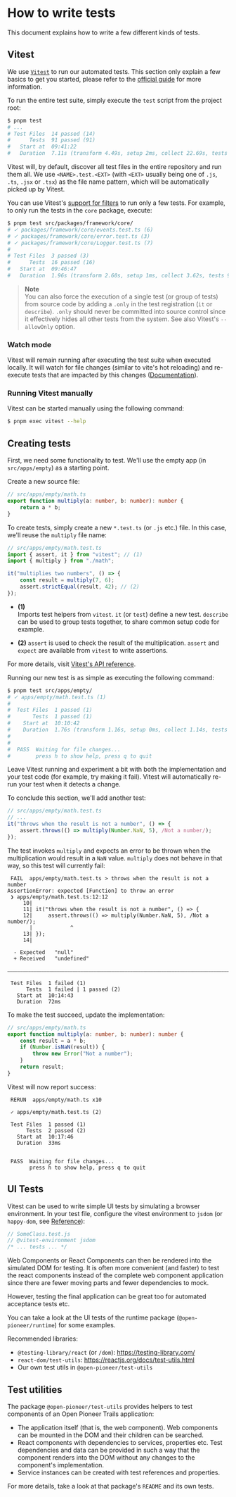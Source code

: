 # How to write tests

This document explains how to write a few different kinds of tests.

## Vitest

We use [`Vitest`](https://vitest.dev/) to run our automated tests.
This section only explain a few basics to get you started, please refer to the [official guide](https://vitest.dev/guide/) for more information.

To run the entire test suite, simply execute the `test` script from the project root:

```bash
$ pnpm test
# ...
# Test Files  14 passed (14)
#      Tests  91 passed (91)
#   Start at  09:41:22
#   Duration  7.11s (transform 4.49s, setup 2ms, collect 22.69s, tests 2.26s)
```

Vitest will, by default, discover all test files in the entire repository and run them all.
We use `<NAME>.test.<EXT>` (with `<EXT>` usually being one of `.js`, `.ts`, `.jsx` or `.tsx`) as the file name pattern, which will be automatically picked up by Vitest.

You can use Vitest's [support for filters](https://vitest.dev/guide/cli.html#command-line-interface) to run only a few tests.
For example, to only run the tests in the `core` package, execute:

```bash
$ pnpm test src/packages/framework/core/
# ✓ packages/framework/core/events.test.ts (6)
# ✓ packages/framework/core/error.test.ts (3)
# ✓ packages/framework/core/Logger.test.ts (7)
#
# Test Files  3 passed (3)
#      Tests  16 passed (16)
#   Start at  09:46:47
#   Duration  1.96s (transform 2.60s, setup 1ms, collect 3.62s, tests 90ms)
```

> **Note**  
> You can also force the execution of a single test (or group of tests) from source code by adding a `.only` in the test registration (`it` or `describe`).
> `.only` should never be committed into source control since it effectively hides all other tests from the system.
> See also Vitest's `--allowOnly` option.

### Watch mode

Vitest will remain running after executing the test suite when executed locally.
It will watch for file changes (similar to vite's hot reloading) and re-execute tests that are impacted by this changes ([Documentation](https://vitest.dev/guide/features.html#watch-mode)).

### Running Vitest manually

Vitest can be started manually using the following command:

```bash
$ pnpm exec vitest --help
```

## Creating tests

First, we need some functionality to test.
We'll use the empty app (in `src/apps/empty`) as a starting point.

Create a new source file:

```ts
// src/apps/empty/math.ts
export function multiply(a: number, b: number): number {
    return a * b;
}
```

To create tests, simply create a new `*.test.ts` (or `.js` etc.) file.
In this case, we'll reuse the `multiply` file name:

```ts
// src/apps/empty/math.test.ts
import { assert, it } from "vitest"; // (1)
import { multiply } from "./math";

it("multiplies two numbers", () => {
    const result = multiply(7, 6);
    assert.strictEqual(result, 42); // (2)
});
```

-   **(1)**  
    Imports test helpers from `vitest`.
    `it` (or `test`) define a new test.
    `describe` can be used to group tests together, to share common setup code for example.

-   **(2)**
    `assert` is used to check the result of the multiplication.
    `assert` and `expect` are available from `vitest` to write assertions.

For more details, visit [Vitest's API reference](https://vitest.dev/api/).

Running our new test is as simple as executing the following command:

```bash
$ pnpm test src/apps/empty/
# ✓ apps/empty/math.test.ts (1)
#
#  Test Files  1 passed (1)
#       Tests  1 passed (1)
#    Start at  10:10:42
#    Duration  1.76s (transform 1.16s, setup 0ms, collect 1.14s, tests 3ms)
#
#
#  PASS  Waiting for file changes...
#        press h to show help, press q to quit
```

Leave Vitest running and experiment a bit with both the implementation and your test code (for example, try making it fail).
Vitest will automatically re-run your test when it detects a change.

To conclude this section, we'll add another test:

```ts
// src/apps/empty/math.test.ts
// ...
it("throws when the result is not a number", () => {
    assert.throws(() => multiply(Number.NaN, 5), /Not a number/);
});
```

The test invokes `multiply` and expects an error to be thrown when the multiplication would result in a `NaN` value.
`multiply` does not behave in that way, so this test will currently fail:

```text
 FAIL  apps/empty/math.test.ts > throws when the result is not a number
AssertionError: expected [Function] to throw an error
 ❯ apps/empty/math.test.ts:12:12
     10|
     11| it("throws when the result is not a number", () => {
     12|     assert.throws(() => multiply(Number.NaN, 5), /Not a number/);
       |            ^
     13| });
     14|

  - Expected   "null"
  + Received   "undefined"

⎯⎯⎯⎯⎯⎯⎯⎯⎯⎯⎯⎯⎯⎯⎯⎯⎯⎯⎯⎯⎯⎯⎯⎯⎯⎯⎯⎯⎯⎯⎯⎯⎯⎯⎯⎯⎯⎯⎯⎯⎯⎯⎯⎯⎯⎯⎯⎯⎯⎯⎯⎯⎯⎯⎯⎯⎯⎯⎯⎯⎯⎯⎯⎯⎯⎯⎯⎯⎯⎯⎯⎯⎯⎯⎯⎯⎯⎯⎯⎯⎯⎯⎯⎯⎯⎯⎯⎯⎯⎯⎯⎯⎯⎯⎯⎯⎯⎯⎯⎯⎯⎯⎯⎯⎯⎯⎯⎯⎯⎯⎯⎯⎯⎯⎯⎯⎯⎯⎯⎯⎯⎯⎯⎯⎯⎯⎯⎯⎯⎯⎯⎯⎯⎯⎯⎯⎯⎯⎯⎯⎯⎯⎯⎯⎯⎯⎯⎯⎯⎯⎯⎯⎯⎯⎯⎯⎯⎯⎯⎯⎯⎯⎯⎯⎯⎯⎯⎯⎯⎯⎯⎯⎯⎯⎯⎯⎯⎯⎯⎯⎯⎯⎯⎯⎯⎯⎯⎯⎯⎯⎯⎯⎯⎯⎯⎯⎯⎯⎯⎯⎯⎯⎯⎯⎯⎯⎯⎯⎯⎯⎯⎯⎯⎯⎯⎯⎯⎯⎯⎯⎯⎯⎯⎯⎯⎯⎯⎯⎯⎯⎯⎯⎯⎯⎯⎯⎯⎯⎯⎯⎯⎯⎯⎯⎯⎯⎯⎯⎯⎯⎯⎯⎯⎯⎯⎯⎯⎯⎯⎯⎯⎯⎯⎯⎯⎯⎯⎯⎯⎯⎯⎯⎯⎯⎯⎯⎯⎯⎯⎯⎯⎯⎯⎯⎯⎯⎯⎯⎯⎯⎯⎯⎯⎯⎯⎯⎯⎯⎯⎯⎯[1/1]⎯

 Test Files  1 failed (1)
      Tests  1 failed | 1 passed (2)
   Start at  10:14:43
   Duration  72ms
```

To make the test succeed, update the implementation:

```ts
// src/apps/empty/math.ts
export function multiply(a: number, b: number): number {
    const result = a * b;
    if (Number.isNaN(result)) {
        throw new Error("Not a number");
    }
    return result;
}
```

Vitest will now report success:

```text
 RERUN  apps/empty/math.ts x10

 ✓ apps/empty/math.test.ts (2)

 Test Files  1 passed (1)
      Tests  2 passed (2)
   Start at  10:17:46
   Duration  33ms


 PASS  Waiting for file changes...
       press h to show help, press q to quit
```

## UI Tests

Vitest can be used to write simple UI tests by simulating a browser environment.
In your test file, configure the vitest environment to `jsdom` (or `happy-dom`, see [Reference](https://vitest.dev/guide/environment.html)):

```js
// SomeClass.test.js
// @vitest-environment jsdom
/* ... tests ... */
```

Web Components or React Components can then be rendered into the simulated DOM for testing.
It is often more convenient (and faster) to test the react components instead of the complete web component application since there are fewer moving parts and fewer dependencies to mock.

However, testing the final application can be great too for automated acceptance tests etc.

You can take a look at the UI tests of the runtime package (`@open-pioneer/runtime`) for some examples.

Recommended libraries:

-   `@testing-library/react` (or `/dom`): <https://testing-library.com/>
-   `react-dom/test-utils`: <https://reactjs.org/docs/test-utils.html>
-   Our own test utils in `@open-pioneer/test-utils`

## Test utilities

The package `@open-pioneer/test-utils` provides helpers to test components of an Open Pioneer Trails application:

-   The application itself (that is, the web component).
    Web components can be mounted in the DOM and their children can be searched.
-   React components with dependencies to services, properties etc.
    Test dependencies and data can be provided in such a way that the component renders into the DOM without any changes to the component's implementation.
-   Service instances can be created with test references and properties.

For more details, take a look at that package's `README` and its own tests.
